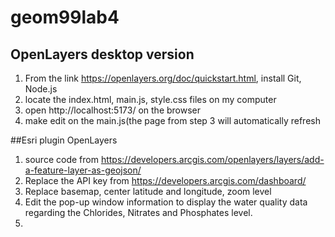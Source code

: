 # geom99lab4
## OpenLayers desktop version
1. From the link https://openlayers.org/doc/quickstart.html, install Git, Node.js
2. locate the index.html, main.js, style.css files on my computer
3. open http://localhost:5173/ on the browser
4. make edit on the main.js(the page from step 3 will automatically refresh 

##Esri plugin OpenLayers
1. source code from https://developers.arcgis.com/openlayers/layers/add-a-feature-layer-as-geojson/
2. Replace the API key from https://developers.arcgis.com/dashboard/
3. Replace basemap, center latitude and longitude, zoom level
4. Edit the pop-up window information to display the water quality data regarding the Chlorides, Nitrates and Phosphates level.
4. 

